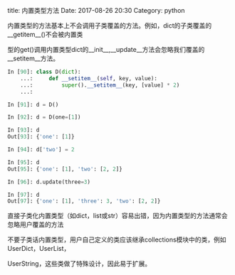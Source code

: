 title: 内置类型方法
Date: 2017-08-26 20:30
Category: python

内置类型的方法基本上不会调用子类覆盖的方法。例如，dict的子类覆盖的__getitem__()不会被内置类

型的get()调用内置类型dict的__init__,__update__方法会忽略我们覆盖的__setitem__方法。

```python
In [90]: class D(dict):
    ...:     def __setitem__(self, key, value):
    ...:         super().__setitem__(key, [value] * 2)
    ...:

In [91]: d = D()

In [92]: d = D(one=[1])

In [93]: d
Out[93]: {'one': [1]}

In [94]: d['two'] = 2

In [95]: d
Out[95]: {'one': [1], 'two': [2, 2]}

In [96]: d.update(three=3)

In [97]: d
Out[97]: {'one': [1], 'three': 3, 'two': [2, 2]}
```

直接子类化内置类型（如dict，list或str）容易出错，因为内置类型的方法通常会忽略用户覆盖的方法

不要子类话内置类型，用户自己定义的类应该继承collections模块中的类，例如UserDict，UserList，

UserString，这些类做了特殊设计，因此易于扩展。

